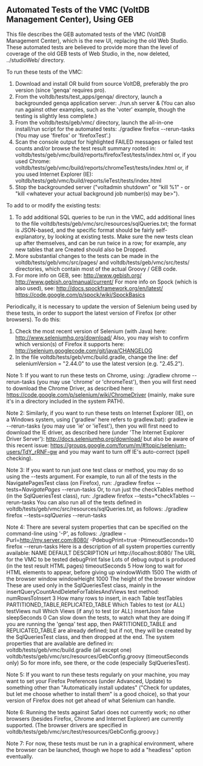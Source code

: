 Automated Tests of the VMC (VoltDB Management Center), Using GEB
----------------------------------------------------------------

This file describes the GEB automated tests of the VMC (VoltDB Management
Center), which is the new UI, replacing the old Web Studio. These automated
tests are believed to provide more than the level of coverage of the old
GEB tests of Web Studio, in the, now deleted, ../studioWeb/ directory.

To run these tests of the VMC:
1. Download and install OR build from source VoltDB, preferably the pro
   version (since 'genqa' requires pro).
2. From the voltdb/tests/test_apps/genqa/ directory, launch a backgrounded
   genqa application server:
      ./run.sh server &
   (You can also run against other examples, such as the 'voter' example,
   though the testing is slightly less complete.)
3. From the voltdb/tests/geb/vmc/ directory, launch the all-in-one install/run
   script for the automated tests:
      ./gradlew firefox --rerun-tasks
   (You may use 'firefox' or 'firefoxTest'.)
4. Scan the console output for highlighted FAILED messages or failed test
   counts and/or browse the test result summary rooted in:
      voltdb/tests/geb/vmc/build/reports/firefoxTest/tests/index.html
   or, if you used Chrome:
      voltdb/tests/geb/vmc/build/reports/chromeTest/tests/index.html
   or, if you used Internet Explorer (IE):
      voltdb/tests/geb/vmc/build/reports/ieTest/tests/index.html
5. Stop the backgrounded server ("voltadmin shutdown" or "kill %1" - or 
   "kill <whatever your actual background job number(s) may be>").

To add to or modify the existing tests:
1. To add additional SQL queries to be run in the VMC, add additional lines to
   the file voltdb/tests/geb/vmc/src/resources/sqlQueries.txt; the format is
   JSON-based, and the specific format should be fairly self-explanatory, by
   looking at existing tests. Make sure the new tests clean up after themselves,
   and can be run twice in a row; for example, any new tables that are Created
   should also be Dropped.
2. More substantial changes to the tests can be made in the
   voltdb/tests/geb/vmc/src/pages/ and voltdb/tests/geb/vmc/src/tests/
   directories, which contain most of the actual Groovy / GEB code.
3. For more info on GEB, see:
      http://www.gebish.org/
      http://www.gebish.org/manual/current/
   For more info on Spock (which is also used), see:
      http://docs.spockframework.org/en/latest/
      https://code.google.com/p/spock/wiki/SpockBasics

Periodically, it is necessary to update the version of Selenium being used
by these tests, in order to support the latest version of Firefox (or other
browsers). To do this:
1. Check the most recent version of Selenium (with Java) here:
      http://www.seleniumhq.org/download/
   Also, you may wish to confirm which version(s) of Firefox it supports here:
      http://selenium.googlecode.com/git/java/CHANGELOG
2. In the file voltdb/tests/geb/vmc/build.gradle, change the line:
      def seleniumVersion = "2.44.0"
   to use the latest version (e.g. "2.45.2").

Note 1: If you want to run these tests on Chrome, using:
      ./gradlew chrome --rerun-tasks
   (you may use 'chrome' or 'chromeTest'), then you will first need to download
   the Chrome Driver, as described here:
      https://code.google.com/p/selenium/wiki/ChromeDriver
   (mainly, make sure it's in a directory included in the system PATH).

Note 2: Similarly, if you want to run these tests on Internet Explorer (IE), on a
   Windows system, using ('gradlew' here refers to gradlew.bat):
      gradlew ie --rerun-tasks
   (you may use 'ie' or 'ieTest'), then you will first need to download the IE
   driver, as described here (under 'The Internet Explorer Driver Server'):
      http://docs.seleniumhq.org/download/
   but also be aware of this recent issue:
      https://groups.google.com/forum/m/#!topic/selenium-users/TdY_rRNF-gw
   and you may want to turn off IE's auto-correct (spell checking).

Note 3: If you want to run just one test class or method, you may do so using
   the --tests argument. For example, to run all of the tests in the
   NavigatePagesTest class (on Firefox), run:
      ./gradlew firefox --tests=*NavigatePages* --rerun-tasks
   Or, to run just the checkTables method (in the SqlQueriesTest class), run:
      ./gradlew firefox --tests=*checkTables --rerun-tasks
   You can also run all of the tests defined in
   voltdb/tests/geb/vmc/src/resources/sqlQueries.txt, as follows:
      ./gradlew firefox --tests=*sqlQueries* --rerun-tasks

Note 4: There are several system properties that can be specified on the
   command-line using '-P', as follows:
      ./gradlew -Purl=http://my.server.com:8080/ -PdebugPrint=true -PtimeoutSeconds=10 firefox --rerun-tasks
   Here is a description of all system properties currently available:
      NAME            DEFAULT  DESCRIPTION
      url             http://localhost:8080/  The URL for the VMC to be tested
      debugPrint      false    Lots of debug output is produced (in the test result HTML pages)
      timeoutSeconds  5        How long to wait for HTML elements to appear, before giving up
      windowWidth     1500     The width of the browser window
      windowHeight    1000     The height of the browser window
   These are used only in the SqlQueriesTest class, mainly in the
   insertQueryCountAndDeleteForTablesAndViews test method:
      numRowsToInsert 3        How many rows to insert, in each Table
      testTables      PARTITIONED_TABLE,REPLICATED_TABLE  Which Tables to test (or ALL)
      testViews       null     Which Views (if any) to test (or ALL)
      insertJson      false    
      sleepSeconds    0        Can slow down the tests, to watch what they are doing
   If you are running the 'genqa' test app, then PARTITIONED_TABLE and
   REPLICATED_TABLE are already defined; but if not, they will be created by
   the SqlQueriesTest class, and then dropped at the end. The system properties
   that are available are defined in:
      voltdb/tests/geb/vmc/build.gradle (all except one)
      voltdb/tests/geb/vmc/src/resources/GebConfig.groovy (timeoutSeconds only)
   So for more info, see there, or the code (especially SqlQueriesTest).

Note 5: If you want to run these tests regularly on your machine, you may want
   to set your Firefox Preferences (under Advanced, Update) to something other
   than "Automatically install updates" ("Check for updates, but let me choose
   whether to install them" is a good choice), so that your version of Firefox
   does not get ahead of what Selenium can handle.

Note 6: Running the tests against Safari does not currently work; no other
   browsers (besides Firefox, Chrome and Internet Explorer) are currently
   supported. (The browser drivers are specified in
   voltdb/tests/geb/vmc/src/test/resources/GebConfig.groovy.)

Note 7: For now, these tests must be run in a graphical environment, where the
   browser can be launched, though we hope to add a "headless" option eventually.
